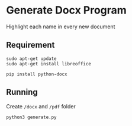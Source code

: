 # Generate Docx Program
Highlight each name in every new document

## Requirement
```
sudo apt-get update
sudo apt-get install libreoffice

pip install python-docx
```

## Running

Create `/docx` and `/pdf` folder

```
python3 generate.py
```